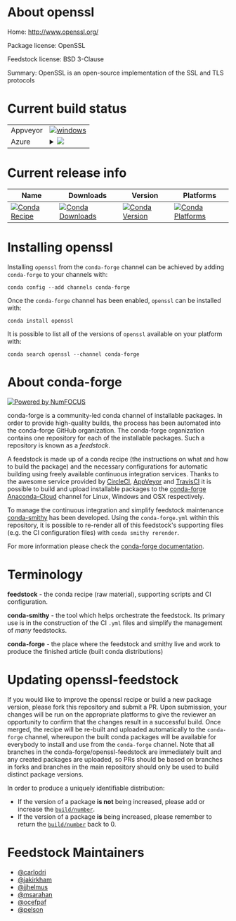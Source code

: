 About openssl
=============

Home: http://www.openssl.org/

Package license: OpenSSL

Feedstock license: BSD 3-Clause

Summary: OpenSSL is an open-source implementation of the SSL and TLS protocols



Current build status
====================


<table><tr>
    <td>Appveyor</td>
    <td>
      <a href="https://ci.appveyor.com/project/conda-forge/openssl-feedstock/branch/master">
        <img alt="windows" src="https://img.shields.io/appveyor/ci/conda-forge/openssl-feedstock/master.svg?label=Windows">
      </a>
    </td>
  </tr>
    
  <tr>
    <td>Azure</td>
    <td>
      <details>
        <summary>
          <a href="https://dev.azure.com/conda-forge/feedstock-builds/_build/latest?definitionId=724&branchName=master">
            <img src="https://dev.azure.com/conda-forge/feedstock-builds/_apis/build/status/openssl-feedstock?branchName=master">
          </a>
        </summary>
        <table>
          <thead><tr><th>Variant</th><th>Status</th></tr></thead>
          <tbody><tr>
              <td>linux</td>
              <td>
                <a href="https://dev.azure.com/conda-forge/feedstock-builds/_build/latest?definitionId=724&branchName=master">
                  <img src="https://dev.azure.com/conda-forge/feedstock-builds/_apis/build/status/openssl-feedstock?branchName=master&jobName=linux&configuration=linux_" alt="variant">
                </a>
              </td>
            </tr><tr>
              <td>linux_aarch64</td>
              <td>
                <a href="https://dev.azure.com/conda-forge/feedstock-builds/_build/latest?definitionId=724&branchName=master">
                  <img src="https://dev.azure.com/conda-forge/feedstock-builds/_apis/build/status/openssl-feedstock?branchName=master&jobName=linux&configuration=linux_aarch64_" alt="variant">
                </a>
              </td>
            </tr><tr>
              <td>linux_ppc64le</td>
              <td>
                <a href="https://dev.azure.com/conda-forge/feedstock-builds/_build/latest?definitionId=724&branchName=master">
                  <img src="https://dev.azure.com/conda-forge/feedstock-builds/_apis/build/status/openssl-feedstock?branchName=master&jobName=linux&configuration=linux_ppc64le_" alt="variant">
                </a>
              </td>
            </tr><tr>
              <td>osx</td>
              <td>
                <a href="https://dev.azure.com/conda-forge/feedstock-builds/_build/latest?definitionId=724&branchName=master">
                  <img src="https://dev.azure.com/conda-forge/feedstock-builds/_apis/build/status/openssl-feedstock?branchName=master&jobName=osx&configuration=osx_" alt="variant">
                </a>
              </td>
            </tr><tr>
              <td>win_c_compilervs2008</td>
              <td>
                <a href="https://dev.azure.com/conda-forge/feedstock-builds/_build/latest?definitionId=724&branchName=master">
                  <img src="https://dev.azure.com/conda-forge/feedstock-builds/_apis/build/status/openssl-feedstock?branchName=master&jobName=win&configuration=win_c_compilervs2008" alt="variant">
                </a>
              </td>
            </tr><tr>
              <td>win_c_compilervs2015</td>
              <td>
                <a href="https://dev.azure.com/conda-forge/feedstock-builds/_build/latest?definitionId=724&branchName=master">
                  <img src="https://dev.azure.com/conda-forge/feedstock-builds/_apis/build/status/openssl-feedstock?branchName=master&jobName=win&configuration=win_c_compilervs2015" alt="variant">
                </a>
              </td>
            </tr>
          </tbody>
        </table>
      </details>
    </td>
  </tr>
</table>

Current release info
====================

| Name | Downloads | Version | Platforms |
| --- | --- | --- | --- |
| [![Conda Recipe](https://img.shields.io/badge/recipe-openssl-green.svg)](https://anaconda.org/conda-forge/openssl) | [![Conda Downloads](https://img.shields.io/conda/dn/conda-forge/openssl.svg)](https://anaconda.org/conda-forge/openssl) | [![Conda Version](https://img.shields.io/conda/vn/conda-forge/openssl.svg)](https://anaconda.org/conda-forge/openssl) | [![Conda Platforms](https://img.shields.io/conda/pn/conda-forge/openssl.svg)](https://anaconda.org/conda-forge/openssl) |

Installing openssl
==================

Installing `openssl` from the `conda-forge` channel can be achieved by adding `conda-forge` to your channels with:

```
conda config --add channels conda-forge
```

Once the `conda-forge` channel has been enabled, `openssl` can be installed with:

```
conda install openssl
```

It is possible to list all of the versions of `openssl` available on your platform with:

```
conda search openssl --channel conda-forge
```


About conda-forge
=================

[![Powered by NumFOCUS](https://img.shields.io/badge/powered%20by-NumFOCUS-orange.svg?style=flat&colorA=E1523D&colorB=007D8A)](http://numfocus.org)

conda-forge is a community-led conda channel of installable packages.
In order to provide high-quality builds, the process has been automated into the
conda-forge GitHub organization. The conda-forge organization contains one repository
for each of the installable packages. Such a repository is known as a *feedstock*.

A feedstock is made up of a conda recipe (the instructions on what and how to build
the package) and the necessary configurations for automatic building using freely
available continuous integration services. Thanks to the awesome service provided by
[CircleCI](https://circleci.com/), [AppVeyor](https://www.appveyor.com/)
and [TravisCI](https://travis-ci.org/) it is possible to build and upload installable
packages to the [conda-forge](https://anaconda.org/conda-forge)
[Anaconda-Cloud](https://anaconda.org/) channel for Linux, Windows and OSX respectively.

To manage the continuous integration and simplify feedstock maintenance
[conda-smithy](https://github.com/conda-forge/conda-smithy) has been developed.
Using the ``conda-forge.yml`` within this repository, it is possible to re-render all of
this feedstock's supporting files (e.g. the CI configuration files) with ``conda smithy rerender``.

For more information please check the [conda-forge documentation](https://conda-forge.org/docs/).

Terminology
===========

**feedstock** - the conda recipe (raw material), supporting scripts and CI configuration.

**conda-smithy** - the tool which helps orchestrate the feedstock.
                   Its primary use is in the construction of the CI ``.yml`` files
                   and simplify the management of *many* feedstocks.

**conda-forge** - the place where the feedstock and smithy live and work to
                  produce the finished article (built conda distributions)


Updating openssl-feedstock
==========================

If you would like to improve the openssl recipe or build a new
package version, please fork this repository and submit a PR. Upon submission,
your changes will be run on the appropriate platforms to give the reviewer an
opportunity to confirm that the changes result in a successful build. Once
merged, the recipe will be re-built and uploaded automatically to the
`conda-forge` channel, whereupon the built conda packages will be available for
everybody to install and use from the `conda-forge` channel.
Note that all branches in the conda-forge/openssl-feedstock are
immediately built and any created packages are uploaded, so PRs should be based
on branches in forks and branches in the main repository should only be used to
build distinct package versions.

In order to produce a uniquely identifiable distribution:
 * If the version of a package **is not** being increased, please add or increase
   the [``build/number``](https://conda.io/docs/user-guide/tasks/build-packages/define-metadata.html#build-number-and-string).
 * If the version of a package **is** being increased, please remember to return
   the [``build/number``](https://conda.io/docs/user-guide/tasks/build-packages/define-metadata.html#build-number-and-string)
   back to 0.

Feedstock Maintainers
=====================

* [@carlodri](https://github.com/carlodri/)
* [@jakirkham](https://github.com/jakirkham/)
* [@jjhelmus](https://github.com/jjhelmus/)
* [@msarahan](https://github.com/msarahan/)
* [@ocefpaf](https://github.com/ocefpaf/)
* [@pelson](https://github.com/pelson/)

